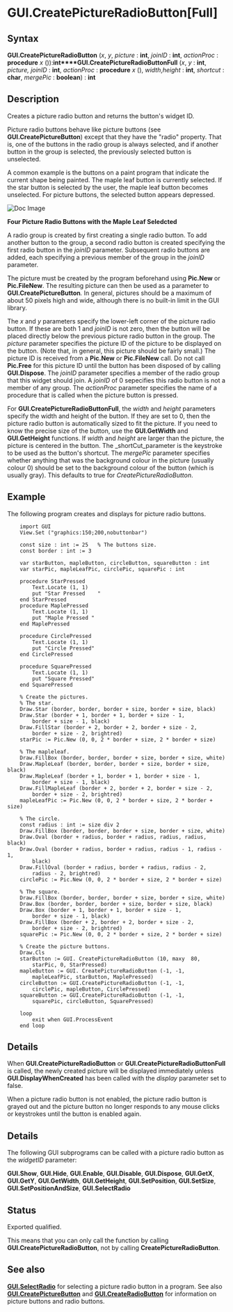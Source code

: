 
# GUI.CreatePictureRadioButton[Full]

## Syntax
**GUI.CreatePictureRadioButton** (_x_, _y_, _picture_ : **int**,    _joinID_ : **int**, _actionProc_ : **procedure** _x_ ()):**int****GUI.CreatePictureRadioButtonFull** (_x_, _y_ : **int**,    _picture, joinID_ : **int**, _actionProc_ : **procedure** _x_ (), _width_,_height_ : **int**,    _shortcut_ : **char**, _mergePic_ : **boolean**) : **int**

## Description
Creates a picture radio button and returns the button's widget ID. 

Picture radio buttons behave like picture buttons (see **GUI.CreatePictureButton**) except that they have the "radio" property. That is, one of the buttons in the radio group is always selected, and if another button in the group is selected, the previously selected button is unselected. 

A common example is the buttons on a paint program that indicate the current shape being painted. The maple leaf button is currently selected. If the star button is selected by the user, the maple leaf button becomes unselected. For picture buttons, the selected button appears depressed.



![Doc Image](gui_createpictureradiobutton_full01.gif)

**Four Picture Radio Buttons with the Maple Leaf Seledcted**

A radio group is created by first creating a single radio button. To add another button to the group, a second radio button is created specifying the first radio button in the _joinID_ parameter. Subsequent radio buttons are added, each specifying a previous member of the group in the _joinID_ parameter. 

The picture must be created by the program beforehand using **Pic.New** or **Pic.FileNew**. The resulting picture can then be used as a parameter to **GUI.CreatePictureButton**_._ In general, pictures should be a maximum of about 50 pixels high and wide, although there is no built-in limit in the GUI library. 

The _x_ and _y_ parameters specify the lower-left corner of the picture radio button. If these are both 1 and _joinID_ is not zero, then the button will be placed directly below the previous picture radio button in the group. The _picture_ parameter specifies the picture ID of the picture to be displayed on the button. (Note that, in general, this picture should be fairly small.) The picture ID is received from a **Pic.New** or **Pic.FileNew** call. Do not call **Pic.Free** for this picture ID until the button has been disposed of by calling **GUI.Dispose**. The _joinID_ parameter specifies a member of the radio group that this widget should join. A _joinID_ of 0 sepecifies this radio button is not a member of any group. The _actionProc_ parameter specifies the name of a procedure that is called when the picture button is pressed.

For **GUI.CreatePictureRadioButtonFull**, the _width_ and _height_ parameters specify the width and height of the button. If they are set to 0, then the picture radio button is automatically sized to fit the picture. If you need to know the precise size of the button, use the **GUI.GetWidth** and **GUI.GetHeight** functions. If _width_ and _height_ are larger than the picture, the picture is centered in the button. The _shortCut_parameter is the keystroke to be used as the button's shortcut. The _mergePic_ parameter specifies whether anything that was the background colour in the picture (usually colour 0) should be set to the background colour of the button (which is usually gray). This defaults to true for _CreatePictureRadioButton_.


## Example
The following program creates and displays for picture radio buttons.



        import GUI
        View.Set ("graphics:150;200,nobuttonbar") 
        
        const size : int := 25   % The buttons size.
        const border : int := 3
        
        var starButton, mapleButton, circleButton, squareButton : int
        var starPic, mapleLeafPic, circlePic, squarePic : int
        
        procedure StarPressed
            Text.Locate (1, 1)
            put "Star Pressed    "
        end StarPressed
        procedure MaplePressed
            Text.Locate (1, 1)
            put "Maple Pressed "
        end MaplePressed
        
        procedure CirclePressed
            Text.Locate (1, 1)
            put "Circle Pressed"
        end CirclePressed
        
        procedure SquarePressed
            Text.Locate (1, 1)
            put "Square Pressed"
        end SquarePressed
        
        % Create the pictures.
        % The star.
        Draw.Star (border, border, border + size, border + size, black)
        Draw.Star (border + 1, border + 1, border + size - 1,
            border + size - 1, black)
        Draw.FillStar (border + 2, border + 2, border + size - 2,
            border + size - 2, brightred)
        starPic := Pic.New (0, 0, 2 * border + size, 2 * border + size)
        
        % The mapleleaf.
        Draw.FillBox (border, border, border + size, border + size, white)
        Draw.MapleLeaf (border, border, border + size, border + size, black)
        Draw.MapleLeaf (border + 1, border + 1, border + size - 1,
            border + size - 1, black)
        Draw.FillMapleLeaf (border + 2, border + 2, border + size - 2,
            border + size - 2, brightred)
        mapleLeafPic := Pic.New (0, 0, 2 * border + size, 2 * border + size)
        
        % The circle.
        const radius : int := size div 2
        Draw.FillBox (border, border, border + size, border + size, white)
        Draw.Oval (border + radius, border + radius, radius, radius, black)
        Draw.Oval (border + radius, border + radius, radius - 1, radius - 1,
            black)
        Draw.FillOval (border + radius, border + radius, radius - 2,
            radius - 2, brightred)
        circlePic := Pic.New (0, 0, 2 * border + size, 2 * border + size)
        
        % The square.
        Draw.FillBox (border, border, border + size, border + size, white)
        Draw.Box (border, border, border + size, border + size, black)
        Draw.Box (border + 1, border + 1, border + size - 1,
            border + size - 1, black)
        Draw.FillBox (border + 2, border + 2, border + size - 2,
            border + size - 2, brightred)
        squarePic := Pic.New (0, 0, 2 * border + size, 2 * border + size)
        
        % Create the picture buttons.
        Draw.Cls
        starButton := GUI. CreatePictureRadioButton (10, maxy  80, 
            starPic, 0, StarPressed)
        mapleButton := GUI. CreatePictureRadioButton (-1, -1, 
            mapleLeafPic, starButton, MaplePressed)
        circleButton := GUI.CreatePictureRadioButton (-1, -1, 
            circlePic, mapleButton, CirclePressed)
        squareButton := GUI.CreatePictureRadioButton (-1, -1, 
            squarePic, circleButton, SquarePressed)
        
        loop
            exit when GUI.ProcessEvent
        end loop
## Details
When **GUI.CreatePictureRadioButton** or **GUI.CreatePictureRadioButtonFull** is called, the newly created picture will be displayed immediately unless **GUI.DisplayWhenCreated** has been called with the _display_ parameter set to false. 

When a picture radio button is not enabled, the picture radio button is grayed out and the picture button no longer responds to any mouse clicks or keystrokes until the button is enabled again.


## Details
The following GUI subprograms can be called with a picture radio button as the _widgetID_ parameter:


**GUI.Show**, **GUI.Hide**, **GUI.Enable**, **GUI.Disable**, **GUI.Dispose**, **GUI.GetX**, **GUI.GetY**, **GUI.GetWidth**, **GUI.GetHeight**, **GUI.SetPosition**, **GUI.SetSize**, **GUI.SetPositionAndSize**, **GUI.SelectRadio**



## Status
Exported qualified.

This means that you can only call the function by calling **GUI.CreatePictureRadioButton**, not by calling **CreatePictureRadioButton**.


## See also
**[GUI.SelectRadio](gui_selectradio.html)** for selecting a picture radio button in a program. See also **[GUI.CreatePictureButton](gui_createpicturebutton_full.html)** and **[GUI.CreateRadioButton](gui_createradiobutton_full.html)** for information on picture buttons and radio buttons.

